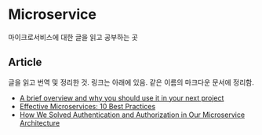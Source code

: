 # Microservice
마이크로서비스에 대한 글을 읽고 공부하는 곳

## Article
글을 읽고 번역 및 정리한 것. 링크는 아래에 있음. 같은 이름의 마크다운 문서에 정리함.
- [A brief overview and why you should use it in your next project](https://towardsdatascience.com/microservice-architecture-a-brief-overview-and-why-you-should-use-it-in-your-next-project-a17b6e19adfd)
- [Effective Microservices: 10 Best Practices](https://towardsdatascience.com/effective-microservices-10-best-practices-c6e4ba0c6ee2)
- [How We Solved Authentication and Authorization in Our Microservice Architecture](https://medium.com/technology-learning/how-we-solved-authentication-and-authorization-in-our-microservice-architecture-994539d1b6e6)